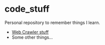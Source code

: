 # code_stuff
Personal repository to remember things I learn.

* [Web Crawler stuff](https://github.com/leverglowh/code_stuff/blob/master/Web%20Crawler%20stuff.md)
* Some other things...

